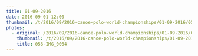```yaml
---
title: 01-09-2016
date: 2016-09-01 12:00
thumbnail: /t/2016/09/2016-canoe-polo-world-championships/01-09-2016/056-img_0064.jpg
photos:
  - original: /2016/09/2016-canoe-polo-world-championships/01-09-2016/056-img_0064.jpg
    thumbnail: /t/2016/09/2016-canoe-polo-world-championships/01-09-2016/056-img_0064.jpg
    title: 056-IMG_0064
---
```

